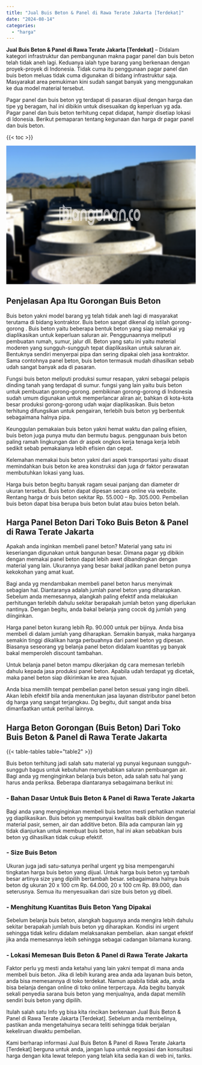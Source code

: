 ```yaml
---
title: "Jual Buis Beton & Panel di Rawa Terate Jakarta [Terdekat]"
date: "2024-08-14"
categories: 
  - "harga"
---
```


**Jual Buis Beton & Panel di Rawa Terate Jakarta \[Terdekat\]** – Didalam kategori infrastruktur dan pembangunan makna pagar panel dan buis beton telah tidak aneh lagi. Keduanya ialah type barang yang berkenaan dengan proyek-proyek di Indonesia. Tidak cuma itu penggunaan pagar panel dan buis beton meluas tidak cuma digunakan di bidang infrastruktur saja. Masyarakat area pemukiman kini sudah sangat banyak yang menggunakan ke dua model material tersebut.

Pagar panel dan buis beton yg terdapat di pasaran dijual dengan harga dan tipe yg beragam, hal ini dibikin untuk disesuaikan dg keperluan yg ada. Pagar panel dan buis beton terhitung cepat didapat, hampir disetiap lokasi di Idonesia. Berikut pemaparan tentang kegunaan dan harga dr pagar panel dan buis beton.

{{< toc >}}

![Jual Buis Beton & Panel di Rawa Terate Jakarta [Terdekat]](/images/jual-panel-buis-beton-murah-58.png)

## Penjelasan Apa Itu Gorongan Buis Beton

Buis beton yakni model barang yg telah tidak aneh lagi di masyarakat terutama di bidang kontraktor. Buis beton sangat dikenal dg istilah gorong-gorong . Buis beton yaitu beberapa bentuk beton yang siap memakai yg diaplikasikan untuk keperluan saluran air. Penggunaannya meliputi pembuatan rumah, sumur, jalur dll. Beton yang satu ini yaitu material moderen yang sungguh-sungguh tepat diaplikasikan untuk saluran air. Bentuknya sendiri menyerpai pipa dan sering dipakai oleh jasa kontraktor. Sama contohnya panel beton, buis beton termasuk mudah dihasilkan sebab udah sangat banyak ada di pasaran.

Fungsi buis beton meliputi produksi sumur resapan, yakni sebagai pelapis dinding tanah yang terdapat di sumur. fungsi yang lain yaitu buis beton untuk pembuatan gorong-gorong. pembikinan gorong-gorong di Indonesia sudah umum digunakan untuk memperlancar aliran air, bahkan di kota-kota besar produksi gorong-gorong udah wajar diaplikasikan. Buis beton terhitung difungsikan untuk pengairan, terlebih buis beton yg berbentuk sebagaimana halnya pipa.

Keunggulan pemakaian buis beton yakni hemat waktu dan paling efisien, buis beton juga punya mutu dan bermutu bagus. penggunaan buis beton paling ramah lingkungan dan dr aspek ongkos kerja tenaga kerja lebih sedikit sebab pemakaianya lebih efisien dan cepat.

Kelemahan memakai buis beton yakni dari aspek transportasi yaitu disaat memindahkan buis beton ke area konstruksi dan juga dr faktor perawatan membutuhkan lokasi yang luas.

Harga buis beton begitu banyak ragam seuai panjang dan diameter dr ukuran tersebut. Buis beton dapat dipesan secara online via website. Rentang harga dr buis beton sekitar Rp. 55.000 – Rp. 305.000. Pembelian buis beton dapat bisa berupa buis beton bulat atau buios beton belah.

## Harga Panel Beton Dari Toko Buis Beton & Panel di Rawa Terate Jakarta

Apakah anda inginkan membeli panel beton? Material yang satu ini keseriangan digunakan untuk bangunan besar. Dimana pagar yg dibikin dengan memakai panel beton dapat lebih awet dibandingkan dengan material yang lain. Ukurannya yang besar bakal jadikan panel beton punya kekokohan yang amat kuat.

Bagi anda yg mendambakan membeli panel beton harus menyimak sebagian hal. Diantaranya adalah jumlah panel beton yang diharapkan. Sebelum anda memesannya, alangkah paling efektif anda melakukan perhitungan terlebih dahulu sekitar berapakah jumlah beton yang diperlukan nantinya. Dengan begitu, anda bakal belanja yang cocok dg jumlah yang diinginkan.

Harga panel beton kurang lebih Rp. 90.000 untuk per bijinya. Anda bisa membeli di dalam jumlah yang diharapkan. Semakin banyak, maka harganya semakin tinggi dikalikan harga perbuahnya dari panel beton yg dipesan. Biasanya seseorang yg belanja panel beton didalam kuantitas yg banyak bakal memperoleh discount tambahan.

Untuk belanja panel beton mampu dikerjakan dg cara memesan terlebih dahulu kepada jasa produksi panel beton. Apabila udah terdapat yg dicetak, maka panel beton siap dikirimkan ke area tujuan.

Anda bisa memilih tempat pembelian panel beton sesuai yang ingin dibeli. Akan lebih efektif bila anda menentukan jasa layanan distributor panel beton dg harga yang sangat terjangkau. Dg begitu, duit sangat anda bisa dimanfaatkan untuk perihal lainnya.

## Harga Beton Gorongan (Buis Beton) Dari Toko Buis Beton & Panel di Rawa Terate Jakarta

{{< table-tables table="table2" >}}

Buis beton terhitung jadi salah satu material yg punyai kegunaan sungguh-sungguh bagus untuk kebutuhan menyebabkan saluran pembuangan air. Bagi anda yg menginginkan belanja buis beton, ada salah satu hal yang harus anda periksa. Beberapa diantaranya sebagaimana berikut ini:

### \- Bahan Dasar Untuk Buis Beton & Panel di Rawa Terate Jakarta

Bagi anda yang menginginkan membeli buis beton mesti perhatikan material yg diaplikasikan. Buis beton yg mempunyai kwalitas baik dibikin dengan material pasir, semen, air dan additive beton. Bila ada campuran lain yg tidak dianjurkan untuk membuat buis beton, hal ini akan sebabkan buis beton yg dihasilkan tidak cukup efektif.

### \- Size Buis Beton

Ukuran juga jadi satu-satunya perihal urgent yg bisa mempengaruhi tingkatan harga buis beton yang dijual. Untuk harga buis beton yg tambah besar artinya size yang dipilih bertambah besar. sebagaimana halnya buis beton dg ukuran 20 x 100 cm Rp. 64.000, 20 x 100 cm Rp. 89.000, dan seterusnya. Semua itu menyesuaikan dari size buis beton yg dibeli.

### \- Menghitung Kuantitas Buis Beton Yang Dipakai

Sebelum belanja buis beton, alangkah bagusnya anda mengira lebih dahulu sekitar berapakah jumlah buis beton yg diharapkan. Kondisi ini urgent sehingga tidak keliru didalam melaksanakan pembelian. akan sangat efektif jika anda memesannya lebih sehingga sebagai cadangan bilamana kurang.

### \- Lokasi Memesan Buis Beton & Panel di Rawa Terate Jakarta

Faktor perlu yg mesti anda ketahui yang lain yakni tempat di mana anda membeli buis beton. Jika di lebih kurang area anda ada layanan buis beton, anda bisa memesannya di toko terdekat. Namun apabila tidak ada, anda bisa belanja dengan online di toko online terpercaya. Ada begitu banyak sekali penyedia sarana buis beton yang menjualnya, anda dapat memilih sendiri buis beton yang dipilih.

Itulah salah satu Info yg bisa kita rincikan berkenaan Jual Buis Beton & Panel di Rawa Terate Jakarta \[Terdekat\]. Sebelum anda membelinya, pastikan anda mengetahuinya secara teliti sehingga tidak berjalan kekeliruan diwaktu pembelian.

Kami berharap informasi Jual Buis Beton & Panel di Rawa Terate Jakarta \[Terdekat\] berguna untuk anda, jangan lupa untuk negosiasi dan konsultasi harga dengan kita lewat telepon yang telah kita sedia kan di web ini, tanks.
